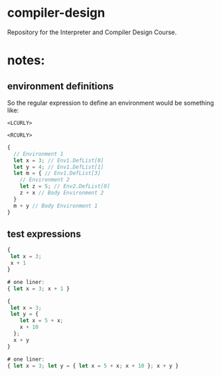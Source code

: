 # compiler-design
Repository for the Interpreter and Compiler Design Course.

# notes:
## environment definitions

So the regular expression to define an environment would be something like:
```
<LCURLY>

<RCURLY>
```

```js
{
  // Environment 1 
  let x = 3; // Env1.DefList[0]
  let y = 4; // Env1.DefList[1]
  let m = { // Env1.DefList[3]
    // Environment 2 
    let z = 5; // Env2.DefList[0]
    z + x // Body Environment 2
  }
  m + y // Body Environment 1
}
```

## test expressions

```js
{
 let x = 3;
 x + 1
}

# one liner:
{ let x = 3; x + 1 }
```

```js
{ 
 let x = 3;
 let y = {
    let x = 5 + x;
    x + 10
  };
  x + y
}

# one liner:
{ let x = 3; let y = { let x = 5 + x; x + 10 }; x + y }
```
